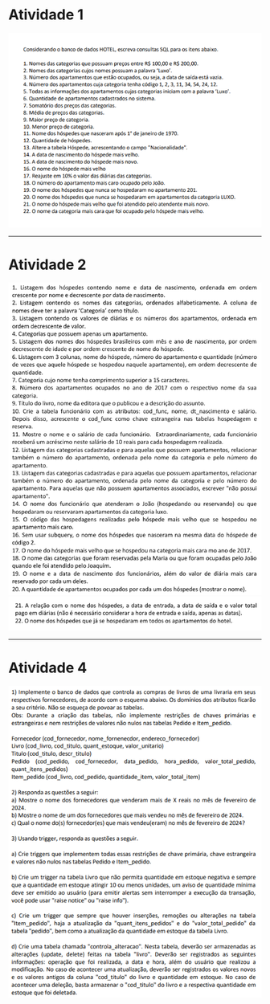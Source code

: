 # Atividade 1
![Imagem 1](imagens/atv1.png)

---

# Atividade 2
![Imagem 2](imagens/atv2.1.png)
![Imagem 2](imagens/atv2.2.png)

---

# Atividade 4
![Imagem 3](imagens/atv4.png)



